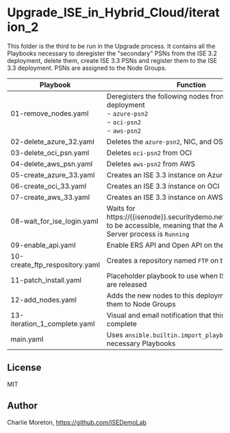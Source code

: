 # Upgrade_ISE_in_Hybrid_Cloud/iteration_2

This folder is the third to be run in the Upgrade process.  It contains all the Playbooks necessary to deregister the "secondary" PSNs from the ISE 3.2 deployment, delete them, create ISE 3.3 PSNs and register them to the ISE 3.3 deployment.  PSNs are assigned to the Node Groups.

|Playbook|Function|
|---|---|
|01-remove_nodes.yaml|Deregisters the following nodes from the ISE 3.2 deployment<br>- `azure-psn2`<br>- `oci-psn2`<br>- `aws-psn2`|
|02-delete_azure_32.yaml|Deletes the `azure-psn2`, NIC, and OS disk from Azure|
|03-delete_oci_psn.yaml|Deletes `oci-psn2` from OCI|
|04-delete_aws_psn.yaml|Deletes `aws-psn2` from AWS|
|05-create_azure_33.yaml|Creates an ISE 3.3 instance on Azure|
|06-create_oci_33.yaml|Creates an ISE 3.3 instance on OCI|
|07-create_aws_33.yaml|Creates an ISE 3.3 instance on AWS|
|08-wait_for_ise_login.yaml|Waits for https://{{isenode}}.securitydemo.net/admin/login.jsp to be accessible, meaning that the Application Server process is `Running`|
|09-enable_api.yaml|Enable ERS API and Open API on the new nodes|
|10-create_ftp_respository.yaml|Creates a repository named `FTP` on the new nodes|
|11-patch_install.yaml|Placeholder playbook to use when ISE 3.3 patches are released|
|12-add_nodes.yaml|Adds the new nodes to this deployment and assigns them to Node Groups|
|13-iteration_1_complete.yaml|Visual and email notification that this iteration is complete|
|main.yaml|Uses `ansible.builtin.import_playbook` to run all the necessary Playbooks|


## License

MIT

## Author

Charlie Moreton, <https://github.com/ISEDemoLab>